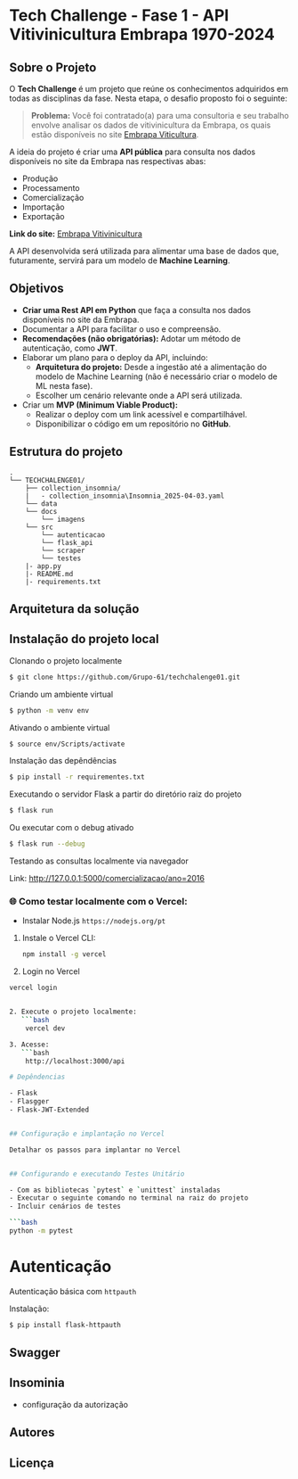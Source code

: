 # Tech Challenge - Fase 1 - API Vitivinicultura Embrapa 1970-2024

## Sobre o Projeto

O **Tech Challenge** é um projeto que reúne os conhecimentos adquiridos em todas as disciplinas da fase. Nesta etapa, o desafio proposto foi o seguinte:

> **Problema:** Você foi contratado(a) para uma consultoria e seu trabalho envolve analisar os dados de vitivinicultura da Embrapa, os quais estão disponíveis no site [Embrapa Viticultura](http://vitibrasil.cnpuv.embrapa.br/index.php?opcao=opt_01).

A ideia do projeto é criar uma **API pública** para consulta nos dados disponíveis no site da Embrapa nas respectivas abas:

- Produção
- Processamento
- Comercialização
- Importação
- Exportação

**Link do site:** [Embrapa Vitivinicultura](http://vitibrasil.cnpuv.embrapa.br/index.php?opcao=opt_01)

A API desenvolvida será utilizada para alimentar uma base de dados que, futuramente, servirá para um modelo de **Machine Learning**.

## Objetivos

- **Criar uma Rest API em Python** que faça a consulta nos dados disponíveis no site da Embrapa.
- Documentar a API para facilitar o uso e compreensão.
- **Recomendações (não obrigatórias):** Adotar um método de autenticação, como **JWT**.
- Elaborar um plano para o deploy da API, incluindo:
  - **Arquitetura do projeto:** Desde a ingestão até a alimentação do modelo de Machine Learning (não é necessário criar o modelo de ML nesta fase).
  - Escolher um cenário relevante onde a API será utilizada.
- Criar um **MVP (Minimum Viable Product):**
  - Realizar o deploy com um link acessível e compartilhável.
  - Disponibilizar o código em um repositório no **GitHub**.


## Estrutura do projeto

```
.
└── TECHCHALENGE01/
    ├── collection_insomnia/
    |   - collection_insomnia\Insomnia_2025-04-03.yaml
    └── data
    └── docs
        └── imagens
    └── src
        └── autenticacao
        └── flask_api
        └── scraper
        └── testes
    |- app.py
    |- README.md
    |- requirements.txt
```

## Arquitetura da solução

## Instalação do projeto local

Clonando o projeto localmente

``` bash
$ git clone https://github.com/Grupo-61/techchalenge01.git
```

Criando um ambiente virtual

``` bash
$ python -m venv env
```

Ativando o ambiente virtual

``` bash
$ source env/Scripts/activate 
```

Instalação das depêndências

``` bash
$ pip install -r requirementes.txt
```

Executando o servidor Flask a partir do diretório raiz do projeto

``` bash
$ flask run
```

Ou executar com o debug ativado

``` bash
$ flask run --debug
```

Testando as consultas localmente via navegador

Link: http://127.0.0.1:5000/comercializacao/ano=2016


### 🌐 Como testar localmente com o Vercel:
- Instalar Node.js `https://nodejs.org/pt`

1. Instale o Vercel CLI:
   ```bash
   npm install -g vercel

2. Login no Vercel
```bash
vercel login


2. Execute o projeto localmente:
   ```bash
    vercel dev

3. Acesse:
   ```bash
    http://localhost:3000/api

# Depêndencias

- Flask
- Flasgger
- Flask-JWT-Extended


## Configuração e implantação no Vercel

Detalhar os passos para implantar no Vercel


## Configurando e executando Testes Unitário

- Com as bibliotecas `pytest` e `unittest` instaladas
- Executar o seguinte comando no terminal na raiz do projeto
- Incluir cenários de testes

```bash
python -m pytest
```

# Autenticação

Autenticação básica com `httpauth`


Instalação:

``` bash
$ pip install flask-httpauth
```

## Swagger


## Insominia

- configuração da autorização


## Autores


## Licença


